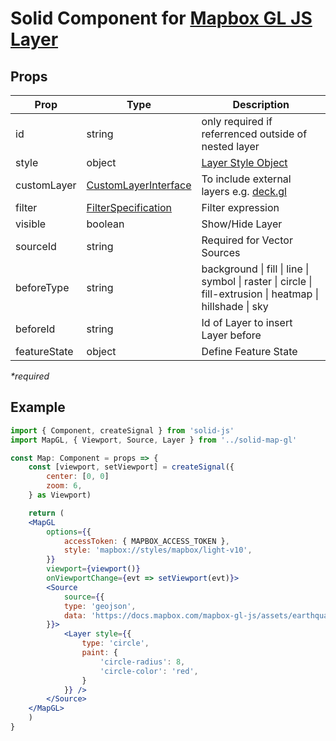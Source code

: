 # Solid Component for [Mapbox GL JS Layer](https://docs.mapbox.com/mapbox-gl-js/style-spec/layers/)

## Props

| Prop         | Type                                                                                              | Description                                                                                               |
| ------------ | ------------------------------------------------------------------------------------------------- | --------------------------------------------------------------------------------------------------------- |
| id           | string                                                                                            | only required if referrenced outside of nested layer                                                      |
| style        | object                                                                                            | [Layer Style Object](https://docs.mapbox.com/mapbox-gl-js/style-spec/layers/)                             |
| customLayer  | [CustomLayerInterface](https://docs.mapbox.com/mapbox-gl-js/api/properties/#customlayerinterface) | To include external layers e.g. [deck.gl](https://deck.gl/)                                               |
| filter       | [FilterSpecification](https://docs.mapbox.com/mapbox-gl-js/style-spec/expressions/)               | Filter expression                                                                                         |
| visible      | boolean                                                                                           | Show/Hide Layer                                                                                           |
| sourceId     | string                                                                                            | Required for Vector Sources                                                                               |
| beforeType   | string                                                                                            | background \| fill \| line \| symbol \| raster \| circle \| fill-extrusion \| heatmap \| hillshade \| sky |
| beforeId     | string                                                                                            | Id of Layer to insert Layer before                                                                        |
| featureState | object                                                                                            | Define Feature State                                                                                      |

_\*required_

## Example

```jsx
import { Component, createSignal } from 'solid-js'
import MapGL, { Viewport, Source, Layer } from '../solid-map-gl'

const Map: Component = props => {
    const [viewport, setViewport] = createSignal({
        center: [0, 0]
        zoom: 6,
    } as Viewport)

    return (
    <MapGL
        options={{
            accessToken: { MAPBOX_ACCESS_TOKEN },
            style: 'mapbox://styles/mapbox/light-v10',
        }}
        viewport={viewport()}
        onViewportChange={evt => setViewport(evt)}>
        <Source
            source={{
            type: 'geojson',
            data: 'https://docs.mapbox.com/mapbox-gl-js/assets/earthquakes.geojson'
        }}>
            <Layer style={{
                type: 'circle',
                paint: {
                    'circle-radius': 8,
                    'circle-color': 'red',
                }
            }} />
        </Source>
    </MapGL>
    )
}
```
